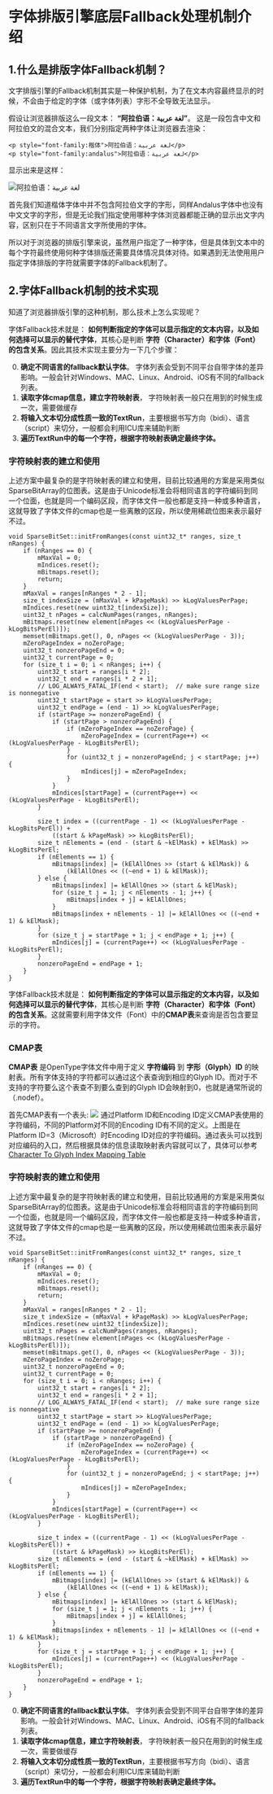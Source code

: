 # 字体排版引擎底层Fallback处理机制介绍 #

## 1.什么是排版字体Fallback机制？ ##

文字排版引擎的Fallback机制其实是一种保护机制，为了在文本内容最终显示的时候，不会由于给定的字体（或字体列表）字形不全导致无法显示。

假设让浏览器排版这么一段文本： **“阿拉伯语：عربية‎ لغة”**。
这是一段包含中文和阿拉伯文的混合文本，我们分别指定两种字体让浏览器去渲染：

```
<p style="font-family:楷体">阿拉伯语：عربية‎ لغة</p>
<p style="font-family:andalus">阿拉伯语：عربية‎ لغة</p>
```

显示出来是这样：

![阿拉伯语：عربية‎ لغة](./res/arabic.png)

首先我们知道楷体字体中并不包含阿拉伯文字的字形，同样Andalus字体中也没有中文文字的字形，但是无论我们指定使用哪种字体浏览器都能正确的显示出文字内容，区别只在于不同语言文字所使用的字体。

所以对于浏览器的排版引擎来说，虽然用户指定了一种字体，但是具体到文本中的每个字符最终使用何种字体排版还需要具体情况具体对待。如果遇到无法使用用户指定字体排版的字符就需要字体的Fallback机制了。

## 2.字体Fallback机制的技术实现 ##

知道了浏览器排版引擎的这种机制，那么技术上怎么实现呢？

字体Fallback技术就是： **如何判断指定的字体可以显示指定的文本内容，以及如何选择可以显示的替代字体**，其核心是判断 **字符（Character）和字体（Font）的包含关系**。因此其技术实现主要分为一下几个步骤：

0. **确定不同语言的fallback默认字体**。 字体列表会受到不同平台自带字体的差异影响。一般会针对Windows、MAC、Linux、Android、iOS有不同的fallback列表。
1. **读取字体cmap信息，建立字符映射表**， 字符映射表一般只在用到的时候生成一次，需要做缓存
2. **将输入文本切分成性质一致的TextRun**，主要根据书写方向（bidi）、语言（script）来切分，一般都会利用ICU库来辅助判断
3. **遍历TextRun中的每一个字符，根据字符映射表确定最终字体。**

### 字符映射表的建立和使用 ###

上述方案中最复杂的是字符映射表的建立和使用，目前比较通用的方案是采用类似SparseBitArray的位图表。这是由于Unicode标准会将相同语言的字符编码到同一个位面，也就是同一个编码区段，而字体文件一般也都是支持一种或多种语言，这就导致了字体文件的cmap也是一些离散的区段，所以使用稀疏位图来表示最好不过。

```
void SparseBitSet::initFromRanges(const uint32_t* ranges, size_t nRanges) {
    if (nRanges == 0) {
        mMaxVal = 0;
        mIndices.reset();
        mBitmaps.reset();
        return;
    }
    mMaxVal = ranges[nRanges * 2 - 1];
    size_t indexSize = (mMaxVal + kPageMask) >> kLogValuesPerPage;
    mIndices.reset(new uint32_t[indexSize]);
    uint32_t nPages = calcNumPages(ranges, nRanges);
    mBitmaps.reset(new element[nPages << (kLogValuesPerPage - kLogBitsPerEl)]);
    memset(mBitmaps.get(), 0, nPages << (kLogValuesPerPage - 3));
    mZeroPageIndex = noZeroPage;
    uint32_t nonzeroPageEnd = 0;
    uint32_t currentPage = 0;
    for (size_t i = 0; i < nRanges; i++) {
        uint32_t start = ranges[i * 2];
        uint32_t end = ranges[i * 2 + 1];
        // LOG_ALWAYS_FATAL_IF(end < start);  // make sure range size is nonnegative
        uint32_t startPage = start >> kLogValuesPerPage;
        uint32_t endPage = (end - 1) >> kLogValuesPerPage;
        if (startPage >= nonzeroPageEnd) {
            if (startPage > nonzeroPageEnd) {
                if (mZeroPageIndex == noZeroPage) {
                    mZeroPageIndex = (currentPage++) << (kLogValuesPerPage - kLogBitsPerEl);
                }
                for (uint32_t j = nonzeroPageEnd; j < startPage; j++) {
                    mIndices[j] = mZeroPageIndex;
                }
            }
            mIndices[startPage] = (currentPage++) << (kLogValuesPerPage - kLogBitsPerEl);
        }

        size_t index = ((currentPage - 1) << (kLogValuesPerPage - kLogBitsPerEl)) +
            ((start & kPageMask) >> kLogBitsPerEl);
        size_t nElements = (end - (start & ~kElMask) + kElMask) >> kLogBitsPerEl;
        if (nElements == 1) {
            mBitmaps[index] |= (kElAllOnes >> (start & kElMask)) &
                (kElAllOnes << ((~end + 1) & kElMask));
        } else {
            mBitmaps[index] |= kElAllOnes >> (start & kElMask);
            for (size_t j = 1; j < nElements - 1; j++) {
                mBitmaps[index + j] = kElAllOnes;
            }
            mBitmaps[index + nElements - 1] |= kElAllOnes << ((~end + 1) & kElMask);
        }
        for (size_t j = startPage + 1; j < endPage + 1; j++) {
            mIndices[j] = (currentPage++) << (kLogValuesPerPage - kLogBitsPerEl);
        }
        nonzeroPageEnd = endPage + 1;
    }
}
```
字体Fallback技术就是： **如何判断指定的字体可以显示指定的文本内容，以及如何选择可以显示的替代字体**，其核心是判断 **字符（Character）和字体（Font）的包含关系**。这就需要利用字体文件（Font）中的**CMAP表**来查询是否包含要显示的字符。

### CMAP表 ###
**CMAP表** 是OpenType字体文件中用于定义 **字符编码** 到 **字形（Glyph）ID** 的映射表。所有字体支持的字符都可以通过这个表查询到相应的Glyph ID。而对于不支持的字符要么这个表查不到要么查到的Glyph ID会映射到0，也就是通常所说的（.nodef）。

首先CMAP表有一个表头:
![](res/cmap_header.png)
通过Platform ID和Encoding ID定义CMAP表使用的字符编码，不同的Platform对不同的Encoding ID有不同的定义。上图是在Platform ID=3（Microsoft）时Encoding ID对应的字符编码。通过表头可以找到对应编码的入口，然后根据具体的信息读取映射表内容就可以了，具体可以参考
[Character To Glyph Index Mapping Table](https://www.microsoft.com/typography/OTSPEC/cmap.htm)

### 字符映射表的建立和使用 ###

上述方案中最复杂的是字符映射表的建立和使用，目前比较通用的方案是采用类似SparseBitArray的位图表。这是由于Unicode标准会将相同语言的字符编码到同一个位面，也就是同一个编码区段，而字体文件一般也都是支持一种或多种语言，这就导致了字体文件的cmap也是一些离散的区段，所以使用稀疏位图来表示最好不过。

```
void SparseBitSet::initFromRanges(const uint32_t* ranges, size_t nRanges) {
    if (nRanges == 0) {
        mMaxVal = 0;
        mIndices.reset();
        mBitmaps.reset();
        return;
    }
    mMaxVal = ranges[nRanges * 2 - 1];
    size_t indexSize = (mMaxVal + kPageMask) >> kLogValuesPerPage;
    mIndices.reset(new uint32_t[indexSize]);
    uint32_t nPages = calcNumPages(ranges, nRanges);
    mBitmaps.reset(new element[nPages << (kLogValuesPerPage - kLogBitsPerEl)]);
    memset(mBitmaps.get(), 0, nPages << (kLogValuesPerPage - 3));
    mZeroPageIndex = noZeroPage;
    uint32_t nonzeroPageEnd = 0;
    uint32_t currentPage = 0;
    for (size_t i = 0; i < nRanges; i++) {
        uint32_t start = ranges[i * 2];
        uint32_t end = ranges[i * 2 + 1];
        // LOG_ALWAYS_FATAL_IF(end < start);  // make sure range size is nonnegative
        uint32_t startPage = start >> kLogValuesPerPage;
        uint32_t endPage = (end - 1) >> kLogValuesPerPage;
        if (startPage >= nonzeroPageEnd) {
            if (startPage > nonzeroPageEnd) {
                if (mZeroPageIndex == noZeroPage) {
                    mZeroPageIndex = (currentPage++) << (kLogValuesPerPage - kLogBitsPerEl);
                }
                for (uint32_t j = nonzeroPageEnd; j < startPage; j++) {
                    mIndices[j] = mZeroPageIndex;
                }
            }
            mIndices[startPage] = (currentPage++) << (kLogValuesPerPage - kLogBitsPerEl);
        }

        size_t index = ((currentPage - 1) << (kLogValuesPerPage - kLogBitsPerEl)) +
            ((start & kPageMask) >> kLogBitsPerEl);
        size_t nElements = (end - (start & ~kElMask) + kElMask) >> kLogBitsPerEl;
        if (nElements == 1) {
            mBitmaps[index] |= (kElAllOnes >> (start & kElMask)) &
                (kElAllOnes << ((~end + 1) & kElMask));
        } else {
            mBitmaps[index] |= kElAllOnes >> (start & kElMask);
            for (size_t j = 1; j < nElements - 1; j++) {
                mBitmaps[index + j] = kElAllOnes;
            }
            mBitmaps[index + nElements - 1] |= kElAllOnes << ((~end + 1) & kElMask);
        }
        for (size_t j = startPage + 1; j < endPage + 1; j++) {
            mIndices[j] = (currentPage++) << (kLogValuesPerPage - kLogBitsPerEl);
        }
        nonzeroPageEnd = endPage + 1;
    }
}
```

0. **确定不同语言的fallback默认字体**。 字体列表会受到不同平台自带字体的差异影响。一般会针对Windows、MAC、Linux、Android、iOS有不同的fallback列表。
1. **读取字体cmap信息，建立字符映射表**， 字符映射表一般只在用到的时候生成一次，需要做缓存
2. **将输入文本切分成性质一致的TextRun**，主要根据书写方向（bidi）、语言（script）来切分，一般都会利用ICU库来辅助判断
3. **遍历TextRun中的每一个字符，根据字符映射表确定最终字体。**
